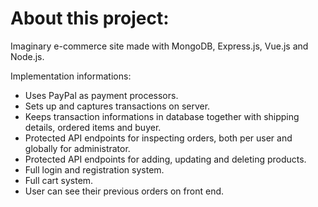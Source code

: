 # About this project:

Imaginary e-commerce site made with MongoDB, Express.js, Vue.js and Node.js.

Implementation informations:

- Uses PayPal as payment processors.
- Sets up and captures transactions on server.
- Keeps transaction informations in database together with shipping details, ordered items and buyer.
- Protected API endpoints for inspecting orders, both per user and globally for administrator.
- Protected API endpoints for adding, updating and deleting products.
- Full login and registration system.
- Full cart system.
- User can see their previous orders on front end.
